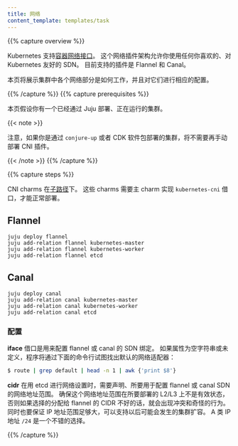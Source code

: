 ```yaml
---
title: 网络
content_template: templates/task
---
```


<!-- ---
title: Networking
content_template: templates/task
--- -->

{{% capture overview %}}

<!-- Kubernetes supports the [Container Network Interface (CNI)](https://github.com/containernetworking/cni).
This is a network plugin architecture that allows you to use whatever
Kubernetes-friendly SDN you want. Currently this means support for Flannel and Canal. -->

Kubernetes 支持[容器网络接口](https://github.com/containernetworking/cni)。
这个网络插件架构允许你使用任何你喜欢的、对 Kubernetes 友好的 SDN。
目前支持的插件是 Flannel 和 Canal。

<!-- This page shows how the various network portions of a cluster work and how to configure them. -->
本页将展示集群中各个网络部分是如何工作，并且对它们进行相应的配置。

{{% /capture %}}
{{% capture prerequisites %}}

<!-- This page assumes you have a working Juju deployed cluster. -->
本页假设你有一个已经通过 Juju 部署、正在运行的集群。

{{< note >}}
<!-- Note that if you deploy a cluster via conjure-up or the CDK bundles, manually deploying CNI plugins is unnecessary. -->
注意，如果你是通过 `conjure-up` 或者 CDK 软件包部署的集群，将不需要再手动部署 CNI 插件。

{{< /note >}}
{{% /capture %}}


{{% capture steps %}}

<!-- The CNI charms are [subordinates](https://jujucharms.com/docs/stable/authors-subordinate-applications).
These charms will require a principal charm that implements the `kubernetes-cni` interface in order to properly deploy. -->

CNI charms 在[子路径](https://jujucharms.com/docs/stable/authors-subordinate-applications)下。
这些 charms 需要主 charm 实现 `kubernetes-cni` 借口，才能正常部署。

## Flannel

```
juju deploy flannel
juju add-relation flannel kubernetes-master
juju add-relation flannel kubernetes-worker
juju add-relation flannel etcd
```

## Canal

```
juju deploy canal
juju add-relation canal kubernetes-master
juju add-relation canal kubernetes-worker
juju add-relation canal etcd
```

<!-- ### Configuration -->
### 配置

<!-- **iface** The interface to configure the flannel or canal SDN binding. If this value is
empty string or undefined the code will attempt to find the default network
adapter similar to the following command: -->

**iface** 借口是用来配置 flannel 或 canal 的 SDN 绑定。
如果属性为空字符串或未定义，程序将通过下面的命令行试图找出默认的网络适配器：

```bash
$ route | grep default | head -n 1 | awk {'print $8'}
```

<!-- **cidr** The network range to configure the flannel or canal SDN to declare when
establishing networking setup with etcd. Ensure this network range is not active
on layers 2/3 you're deploying to, as it will cause collisions and odd behavior
if care is not taken when selecting a good CIDR range to assign to flannel. It's
also good practice to ensure you allot yourself a large enough IP range to support
how large your cluster will potentially scale.  Class A IP ranges with /24 are
a good option. -->

**cidr** 在用 etcd 进行网络设置时，需要声明、所要用于配置 flannel 或 canal SDN 的网络地址范围。
确保这个网络地址范围在所要部署的 L2/L3 上不是有效状态，
否则如果选择的分配给 flannel 的 CIDR 不好的话，就会出现冲突和奇怪的行为。
同时也要保证 IP 地址范围足够大，可以支持以后可能会发生的集群扩容。
A 类 IP 地址 `/24` 是一个不错的选择。

{{% /capture %}}
